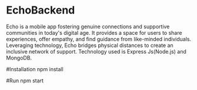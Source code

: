# EchoBackend
Echo is a mobile app fostering genuine connections and supportive communities in today's digital age. It provides a space for users to share experiences, offer empathy, and find guidance from like-minded individuals. Leveraging technology, Echo bridges physical distances to create an inclusive network of support. 
Technology used is Express Js(Node.js) and MongoDB.
 
#Installation
npm install

#Run
npm start
